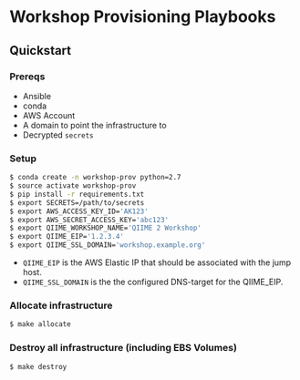 # Workshop Provisioning Playbooks

## Quickstart

### Prereqs

- Ansible
- conda
- AWS Account
- A domain to point the infrastructure to
- Decrypted `secrets`

### Setup

```bash
$ conda create -n workshop-prov python=2.7
$ source activate workshop-prov
$ pip install -r requirements.txt
$ export SECRETS=/path/to/secrets
$ export AWS_ACCESS_KEY_ID='AK123'
$ export AWS_SECRET_ACCESS_KEY='abc123'
$ export QIIME_WORKSHOP_NAME='QIIME 2 Workshop'
$ export QIIME_EIP='1.2.3.4'
$ export QIIME_SSL_DOMAIN='workshop.example.org'
```

- `QIIME_EIP` is the AWS Elastic IP that should be associated with the jump host.
- `QIIME_SSL_DOMAIN` is the the configured DNS-target for the QIIME_EIP.

### Allocate infrastructure

```bash
$ make allocate
```

### Destroy all infrastructure (including EBS Volumes)

```bash
$ make destroy
```
